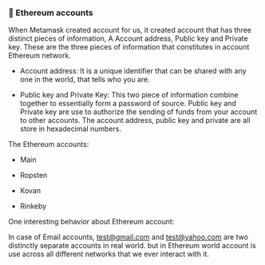 ### :key: Ethereum accounts

When Metamask created account for us, it created account that has three distinct
pieces of information, A Account address, Public key and Private key. These are
the three pieces of information that constitutes in account Ethereum network.

- Account address: It is a unique identifier that can be shared with any one in
  the world, that tells who you are.

- Public key and Private Key: This two piece of information combine together to
  essentially form a password of source. Public key and Private key are use to
  authorize the sending of funds from your account to other accounts. The
  account address, public key and private are all store in hexadecimal numbers.

The Ethereum accounts:

- Main

- Ropsten

- Kovan

- Rinkeby

One interesting behavior about Ethereum account:

In case of Email accounts, test@gmail.com and test@yahoo.com are two distinctly
separate accounts in real world. but in Ethereum world account is use across all
different networks that we ever interact with it.
